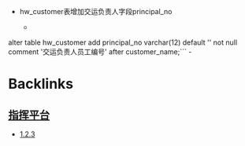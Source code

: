 - hw_customer表增加交运负责人字段principal_no
    - ```clojure
alter table hw_customer
	add principal_no varchar(12) default '' not null comment '交运负责人员工编号' after customer_name;```
    - 

# Backlinks
## [指挥平台](<指挥平台.md>)
- [1.2.3](<1.2.3.md>)

